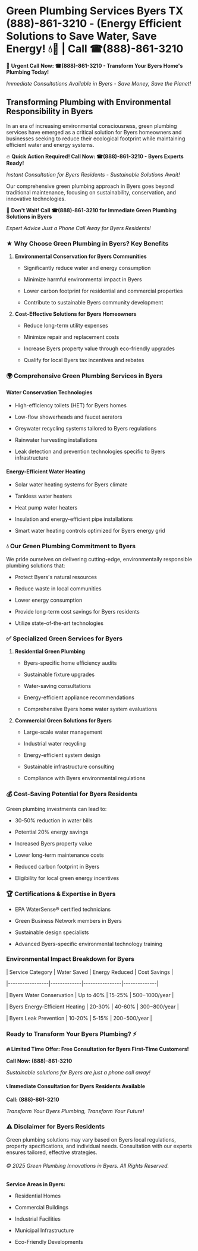 # Green Plumbing Services Byers TX (888)-861-3210 - (Energy Efficient Solutions to Save Water, Save Energy! 💧🌿 | Call ☎(888)-861-3210

🚨 **Urgent Call Now: ☎(888)-861-3210 - Transform Your Byers Home's Plumbing Today!**
*Immediate Consultations Available in Byers - Save Money, Save the Planet!*

## Transforming Plumbing with Environmental Responsibility in Byers

In an era of increasing environmental consciousness, green plumbing services have emerged as a critical solution for Byers homeowners and businesses seeking to reduce their ecological footprint while maintaining efficient water and energy systems. 

🔥 **Quick Action Required! Call Now: ☎(888)-861-3210 - Byers Experts Ready!**
*Instant Consultation for Byers Residents - Sustainable Solutions Await!*

Our comprehensive green plumbing approach in Byers goes beyond traditional maintenance, focusing on sustainability, conservation, and innovative technologies.

🚨 **Don't Wait! Call ☎(888)-861-3210 for Immediate Green Plumbing Solutions in Byers**
*Expert Advice Just a Phone Call Away for Byers Residents!*

### ★ Why Choose Green Plumbing in Byers? Key Benefits

1. **Environmental Conservation for Byers Communities** 
   - Significantly reduce water and energy consumption
   - Minimize harmful environmental impact in Byers
   - Lower carbon footprint for residential and commercial properties
   - Contribute to sustainable Byers community development

2. **Cost-Effective Solutions for Byers Homeowners** 
   - Reduce long-term utility expenses
   - Minimize repair and replacement costs
   - Increase Byers property value through eco-friendly upgrades
   - Qualify for local Byers tax incentives and rebates

### 🌍 Comprehensive Green Plumbing Services in Byers

#### Water Conservation Technologies
- High-efficiency toilets (HET) for Byers homes
- Low-flow showerheads and faucet aerators
- Greywater recycling systems tailored to Byers regulations
- Rainwater harvesting installations
- Leak detection and prevention technologies specific to Byers infrastructure

#### Energy-Efficient Water Heating
- Solar water heating systems for Byers climate
- Tankless water heaters
- Heat pump water heaters
- Insulation and energy-efficient pipe installations
- Smart water heating controls optimized for Byers energy grid

### 💧 Our Green Plumbing Commitment to Byers

We pride ourselves on delivering cutting-edge, environmentally responsible plumbing solutions that:
- Protect Byers's natural resources
- Reduce waste in local communities
- Lower energy consumption
- Provide long-term cost savings for Byers residents
- Utilize state-of-the-art technologies

### ✅ Specialized Green Services for Byers

1. **Residential Green Plumbing**
   - Byers-specific home efficiency audits
   - Sustainable fixture upgrades
   - Water-saving consultations
   - Energy-efficient appliance recommendations
   - Comprehensive Byers home water system evaluations

2. **Commercial Green Solutions for Byers**
   - Large-scale water management
   - Industrial water recycling
   - Energy-efficient system design
   - Sustainable infrastructure consulting
   - Compliance with Byers environmental regulations

### 💰 Cost-Saving Potential for Byers Residents

Green plumbing investments can lead to:
- 30-50% reduction in water bills
- Potential 20% energy savings
- Increased Byers property value
- Lower long-term maintenance costs
- Reduced carbon footprint in Byers
- Eligibility for local green energy incentives

### 🏆 Certifications & Expertise in Byers

- EPA WaterSense® certified technicians
- Green Business Network members in Byers
- Sustainable design specialists
- Advanced Byers-specific environmental technology training

### Environmental Impact Breakdown for Byers

| Service Category | Water Saved | Energy Reduced | Cost Savings |
|-----------------|-------------|----------------|--------------|
| Byers Water Conservation | Up to 40% | 15-25% | $500-$1000/year |
| Byers Energy-Efficient Heating | 20-30% | 40-60% | $300-$800/year |
| Byers Leak Prevention | 10-20% | 5-15% | $200-$500/year |

### Ready to Transform Your Byers Plumbing? ⚡

**🔥 Limited Time Offer: Free Consultation for Byers First-Time Customers!**

**Call Now: (888)-861-3210**
*Sustainable solutions for Byers are just a phone call away!*

#### 📞 Immediate Consultation for Byers Residents Available

**Call: (888)-861-3210**
*Transform Your Byers Plumbing, Transform Your Future!*

### ⚠️ Disclaimer for Byers Residents

Green plumbing solutions may vary based on Byers local regulations, property specifications, and individual needs. Consultation with our experts ensures tailored, effective strategies.

###### © 2025 Green Plumbing Innovations in Byers. All Rights Reserved.

**Service Areas in Byers:** 
- Residential Homes
- Commercial Buildings
- Industrial Facilities
- Municipal Infrastructure
- Eco-Friendly Developments